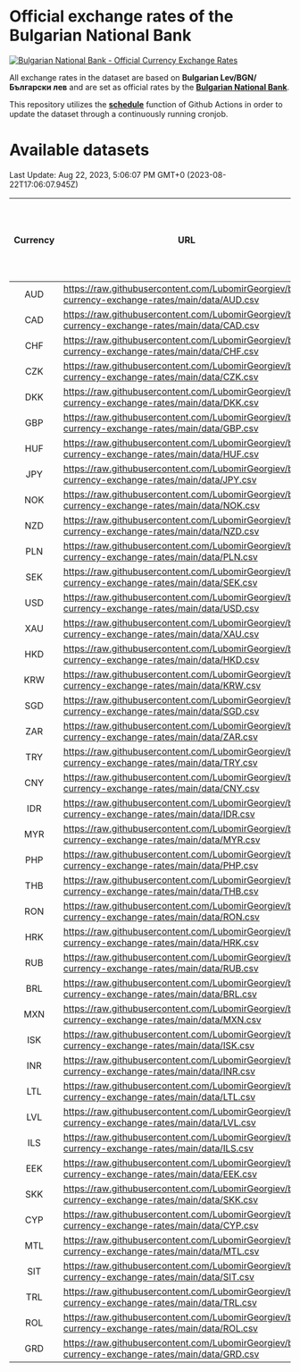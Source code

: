 # Official exchange rates of the Bulgarian National Bank

[![Bulgarian National Bank - Official Currency Exchange Rates](https://github.com/LubomirGeorgiev/bnb-currency-exchange-rates/actions/workflows/update-rates.yml/badge.svg?branch=main)](https://github.com/LubomirGeorgiev/bnb-currency-exchange-rates/actions/workflows/update-rates.yml)

All exchange rates in the dataset are based on **Bulgarian Lev/BGN/Български лев** and are set as official rates by the [**Bulgarian National Bank**](https://www.bnb.bg/Statistics/StExternalSector/StExchangeRates/StERForeignCurrencies/index.htm?toLang=_EN).

This repository utilizes the [**schedule**](https://docs.github.com/en/actions/reference/events-that-trigger-workflows) function of Github Actions in order to update the dataset through a continuously running cronjob.

# Available datasets

<!-- START LINKS (DO NOT EVER FU*ING DELETE THIS COMMENT FOR THE LOVE OF YOUR LIFE!!! IF YOU ARE CURIOS HOW IT WORKS, YOU CAN HAVE A LOOK AT ./src/updateReadme.ts) -->

Last Update: Aug 22, 2023, 5:06:07 PM GMT+0 (2023-08-22T17:06:07.945Z)

| Currency | URL                                                                                             | Number of records | Number of missing days that were filled in |
| :------: | ----------------------------------------------------------------------------------------------- | :---------------: | :----------------------------------------: |
|   AUD    | https://raw.githubusercontent.com/LubomirGeorgiev/bnb-currency-exchange-rates/main/data/AUD.csv |       8595        |                    2656                    |
|   CAD    | https://raw.githubusercontent.com/LubomirGeorgiev/bnb-currency-exchange-rates/main/data/CAD.csv |       8595        |                    2656                    |
|   CHF    | https://raw.githubusercontent.com/LubomirGeorgiev/bnb-currency-exchange-rates/main/data/CHF.csv |       8595        |                    2656                    |
|   CZK    | https://raw.githubusercontent.com/LubomirGeorgiev/bnb-currency-exchange-rates/main/data/CZK.csv |       8595        |                    2656                    |
|   DKK    | https://raw.githubusercontent.com/LubomirGeorgiev/bnb-currency-exchange-rates/main/data/DKK.csv |       8595        |                    2656                    |
|   GBP    | https://raw.githubusercontent.com/LubomirGeorgiev/bnb-currency-exchange-rates/main/data/GBP.csv |       8595        |                    2656                    |
|   HUF    | https://raw.githubusercontent.com/LubomirGeorgiev/bnb-currency-exchange-rates/main/data/HUF.csv |       8595        |                    2656                    |
|   JPY    | https://raw.githubusercontent.com/LubomirGeorgiev/bnb-currency-exchange-rates/main/data/JPY.csv |       8595        |                    2656                    |
|   NOK    | https://raw.githubusercontent.com/LubomirGeorgiev/bnb-currency-exchange-rates/main/data/NOK.csv |       8595        |                    2656                    |
|   NZD    | https://raw.githubusercontent.com/LubomirGeorgiev/bnb-currency-exchange-rates/main/data/NZD.csv |       8595        |                    2656                    |
|   PLN    | https://raw.githubusercontent.com/LubomirGeorgiev/bnb-currency-exchange-rates/main/data/PLN.csv |       8595        |                    2656                    |
|   SEK    | https://raw.githubusercontent.com/LubomirGeorgiev/bnb-currency-exchange-rates/main/data/SEK.csv |       8595        |                    2656                    |
|   USD    | https://raw.githubusercontent.com/LubomirGeorgiev/bnb-currency-exchange-rates/main/data/USD.csv |       8595        |                    2656                    |
|   XAU    | https://raw.githubusercontent.com/LubomirGeorgiev/bnb-currency-exchange-rates/main/data/XAU.csv |       8595        |                    2658                    |
|   HKD    | https://raw.githubusercontent.com/LubomirGeorgiev/bnb-currency-exchange-rates/main/data/HKD.csv |       8293        |                    2565                    |
|   KRW    | https://raw.githubusercontent.com/LubomirGeorgiev/bnb-currency-exchange-rates/main/data/KRW.csv |       8293        |                    2565                    |
|   SGD    | https://raw.githubusercontent.com/LubomirGeorgiev/bnb-currency-exchange-rates/main/data/SGD.csv |       8293        |                    2565                    |
|   ZAR    | https://raw.githubusercontent.com/LubomirGeorgiev/bnb-currency-exchange-rates/main/data/ZAR.csv |       8293        |                    2565                    |
|   TRY    | https://raw.githubusercontent.com/LubomirGeorgiev/bnb-currency-exchange-rates/main/data/TRY.csv |       6775        |                    2095                    |
|   CNY    | https://raw.githubusercontent.com/LubomirGeorgiev/bnb-currency-exchange-rates/main/data/CNY.csv |       6655        |                    2059                    |
|   IDR    | https://raw.githubusercontent.com/LubomirGeorgiev/bnb-currency-exchange-rates/main/data/IDR.csv |       6655        |                    2059                    |
|   MYR    | https://raw.githubusercontent.com/LubomirGeorgiev/bnb-currency-exchange-rates/main/data/MYR.csv |       6655        |                    2059                    |
|   PHP    | https://raw.githubusercontent.com/LubomirGeorgiev/bnb-currency-exchange-rates/main/data/PHP.csv |       6655        |                    2059                    |
|   THB    | https://raw.githubusercontent.com/LubomirGeorgiev/bnb-currency-exchange-rates/main/data/THB.csv |       6655        |                    2059                    |
|   RON    | https://raw.githubusercontent.com/LubomirGeorgiev/bnb-currency-exchange-rates/main/data/RON.csv |       6596        |                    2041                    |
|   HRK    | https://raw.githubusercontent.com/LubomirGeorgiev/bnb-currency-exchange-rates/main/data/HRK.csv |       6420        |                    1984                    |
|   RUB    | https://raw.githubusercontent.com/LubomirGeorgiev/bnb-currency-exchange-rates/main/data/RUB.csv |       6121        |                    1892                    |
|   BRL    | https://raw.githubusercontent.com/LubomirGeorgiev/bnb-currency-exchange-rates/main/data/BRL.csv |       5685        |                    1762                    |
|   MXN    | https://raw.githubusercontent.com/LubomirGeorgiev/bnb-currency-exchange-rates/main/data/MXN.csv |       5685        |                    1762                    |
|   ISK    | https://raw.githubusercontent.com/LubomirGeorgiev/bnb-currency-exchange-rates/main/data/ISK.csv |       5596        |                    1735                    |
|   INR    | https://raw.githubusercontent.com/LubomirGeorgiev/bnb-currency-exchange-rates/main/data/INR.csv |       5316        |                    1646                    |
|   LTL    | https://raw.githubusercontent.com/LubomirGeorgiev/bnb-currency-exchange-rates/main/data/LTL.csv |       5155        |                    1584                    |
|   LVL    | https://raw.githubusercontent.com/LubomirGeorgiev/bnb-currency-exchange-rates/main/data/LVL.csv |       4790        |                    1470                    |
|   ILS    | https://raw.githubusercontent.com/LubomirGeorgiev/bnb-currency-exchange-rates/main/data/ILS.csv |       4590        |                    1425                    |
|   EEK    | https://raw.githubusercontent.com/LubomirGeorgiev/bnb-currency-exchange-rates/main/data/EEK.csv |       4002        |                    1228                    |
|   SKK    | https://raw.githubusercontent.com/LubomirGeorgiev/bnb-currency-exchange-rates/main/data/SKK.csv |       2972        |                    914                     |
|   CYP    | https://raw.githubusercontent.com/LubomirGeorgiev/bnb-currency-exchange-rates/main/data/CYP.csv |       2906        |                    890                     |
|   MTL    | https://raw.githubusercontent.com/LubomirGeorgiev/bnb-currency-exchange-rates/main/data/MTL.csv |       2604        |                    799                     |
|   SIT    | https://raw.githubusercontent.com/LubomirGeorgiev/bnb-currency-exchange-rates/main/data/SIT.csv |       2544        |                    780                     |
|   TRL    | https://raw.githubusercontent.com/LubomirGeorgiev/bnb-currency-exchange-rates/main/data/TRL.csv |       1818        |                    559                     |
|   ROL    | https://raw.githubusercontent.com/LubomirGeorgiev/bnb-currency-exchange-rates/main/data/ROL.csv |       1697        |                    524                     |
|   GRD    | https://raw.githubusercontent.com/LubomirGeorgiev/bnb-currency-exchange-rates/main/data/GRD.csv |        361        |                    109                     |

<!-- END LINKS (DO NOT EVER FU*ING DELETE THIS COMMENT FOR THE LOVE OF YOUR LIFE!!! IF YOU ARE CURIOS HOW IT WORKS, YOU CAN HAVE A LOOK AT ./src/updateReadme.ts) -->
